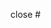 <!--
Before opening a PR, open a ticket describing the issue or feature the
PR will address. Follow the steps in CONTRIBUTING.md.

Replace this comment with a description of the change. Describe how it
addresses the linked ticket.
-->

<!--
Link to relevant issues or previous PRs, one per line. Use "close" to
automatically close an issue.
-->

close #<issue number>
